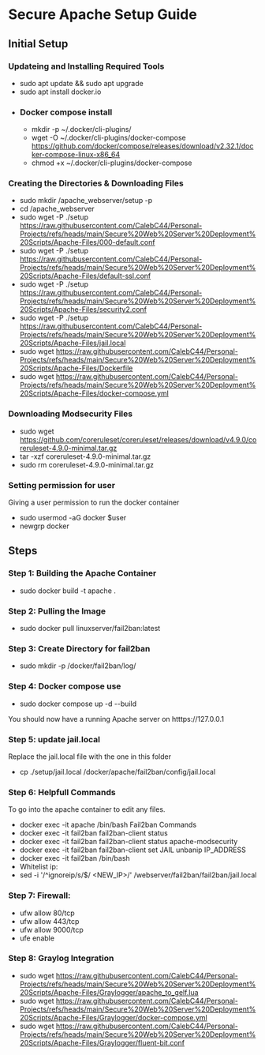 # Secure Apache Setup Guide
## Initial Setup
### Updateing and Installing Required Tools
- sudo apt update && sudo apt upgrade
- sudo apt install docker.io
- ### Docker compose install
  - mkdir -p ~/.docker/cli-plugins/
  - wget -O ~/.docker/cli-plugins/docker-compose https://github.com/docker/compose/releases/download/v2.32.1/docker-compose-linux-x86_64
  - chmod +x ~/.docker/cli-plugins/docker-compose
### Creating the Directories & Downloading Files
- sudo mkdir /apache_webserver/setup -p
- cd /apache_webserver
- sudo wget -P ./setup https://raw.githubusercontent.com/CalebC44/Personal-Projects/refs/heads/main/Secure%20Web%20Server%20Deployment%20Scripts/Apache-Files/000-default.conf
- sudo wget -P ./setup https://raw.githubusercontent.com/CalebC44/Personal-Projects/refs/heads/main/Secure%20Web%20Server%20Deployment%20Scripts/Apache-Files/default-ssl.conf
- sudo wget -P ./setup https://raw.githubusercontent.com/CalebC44/Personal-Projects/refs/heads/main/Secure%20Web%20Server%20Deployment%20Scripts/Apache-Files/security2.conf
- sudo wget -P ./setup https://raw.githubusercontent.com/CalebC44/Personal-Projects/refs/heads/main/Secure%20Web%20Server%20Deployment%20Scripts/Apache-Files/jail.local
- sudo wget https://raw.githubusercontent.com/CalebC44/Personal-Projects/refs/heads/main/Secure%20Web%20Server%20Deployment%20Scripts/Apache-Files/Dockerfile
- sudo wget https://raw.githubusercontent.com/CalebC44/Personal-Projects/refs/heads/main/Secure%20Web%20Server%20Deployment%20Scripts/Apache-Files/docker-compose.yml

### Downloading Modsecurity Files
- sudo wget https://github.com/coreruleset/coreruleset/releases/download/v4.9.0/coreruleset-4.9.0-minimal.tar.gz
- tar -xzf coreruleset-4.9.0-minimal.tar.gz
- sudo rm coreruleset-4.9.0-minimal.tar.gz 
### Setting permission for user
Giving a user permission to run the docker container 
- sudo usermod -aG docker $user
- newgrp docker 
## Steps
### Step 1: Building the Apache Container
- sudo docker build -t apache .
### Step 2: Pulling the Image
- sudo docker pull linuxserver/fail2ban:latest
### Step 3: Create Directory for fail2ban
- sudo mkdir -p /docker/fail2ban/log/
### Step 4: Docker compose use
- sudo docker compose up -d --build

You should now have a running Apache server on htttps://127.0.0.1

### Step 5: update jail.local 
Replace the jail.local file with the one in this folder
- cp ./setup/jail.local /docker/apache/fail2ban/config/jail.local

### Step 6: Helpfull Commands
To go into the apache container to edit any files.
- docker exec -it apache /bin/bash
Fail2ban Commands
- docker exec -it fail2ban fail2ban-client status
- docker exec -it fail2ban fail2ban-client status apache-modsecurity
- docker exec -it fail2ban fail2ban-client set JAIL unbanip IP_ADDRESS
- docker exec -it fail2ban /bin/bash
- Whitelist ip:
- sed -i '/^ignoreip/s/$/ <NEW_IP>/' /webserver/fail2ban/fail2ban/jail.local

### Step 7: Firewall: 
- ufw allow 80/tcp
- ufw allow 443/tcp
- ufw allow 9000/tcp
- ufe enable

### Step 8: Graylog Integration
- sudo wget https://raw.githubusercontent.com/CalebC44/Personal-Projects/refs/heads/main/Secure%20Web%20Server%20Deployment%20Scripts/Apache-Files/Graylogger/apache_to_gelf.lua
- sudo wget https://raw.githubusercontent.com/CalebC44/Personal-Projects/refs/heads/main/Secure%20Web%20Server%20Deployment%20Scripts/Apache-Files/Graylogger/docker-compose.yml
- sudo wget https://raw.githubusercontent.com/CalebC44/Personal-Projects/refs/heads/main/Secure%20Web%20Server%20Deployment%20Scripts/Apache-Files/Graylogger/fluent-bit.conf





